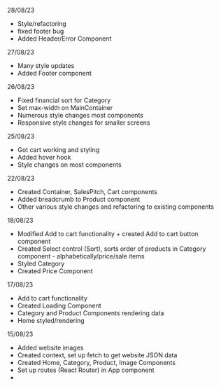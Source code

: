28/08/23

- Style/refactoring
- fixed footer bug
- Added Header/Error Component

27/08/23

- Many style updates
- Added Footer component

26/08/23

- Fixed financial sort for Category
- Set max-width on MainContainer
- Numerous style changes most components
- Responsive style changes for smaller screens

25/08/23

- Got cart working and styling
- Added hover hook
- Style changes on most components

22/08/23

- Created Container, SalesPitch, Cart components
- Added breadcrumb to Product component
- Other various style changes and refactoring to existing components

18/08/23

- Modified Add to cart functionality + created Add to cart button component
- Created Select control (Sort), sorts order of products in Category component - alphabetically/price/sale items
- Styled Category
- Created Price Component

17/08/23

- Add to cart functionality
- Created Loading Component
- Category and Product Components rendering data
- Home styled/rendering

15/08/23

- Added website images
- Created context, set up fetch to get website JSON data
- Created Home, Category, Product, Image Components
- Set up routes (React Router) in App component
-
